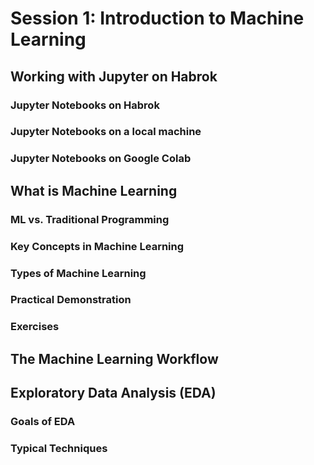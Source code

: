 # Session 1: Introduction to Machine Learning


## Working with Jupyter on Habrok


### Jupyter Notebooks on Habrok


### Jupyter Notebooks on a local machine


### Jupyter Notebooks on Google Colab


## What is Machine Learning


### ML vs. Traditional Programming


### Key Concepts in Machine Learning


### Types of Machine Learning


### Practical Demonstration


### Exercises


## The Machine Learning Workflow


## Exploratory Data Analysis (EDA)


### Goals of EDA


### Typical Techniques
